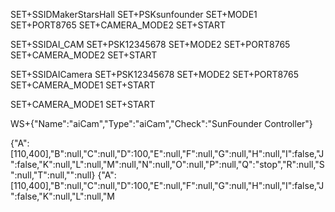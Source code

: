 SET+SSIDMakerStarsHall
SET+PSKsunfounder
SET+MODE1
SET+PORT8765
SET+CAMERA_MODE2
SET+START

SET+SSIDAI_CAM
SET+PSK12345678
SET+MODE2
SET+PORT8765
SET+CAMERA_MODE2
SET+START

SET+SSIDAICamera
SET+PSK12345678
SET+MODE2
SET+PORT8765
SET+CAMERA_MODE1
SET+START

SET+CAMERA_MODE1
SET+START

WS+{"Name":"aiCam","Type":"aiCam","Check":"SunFounder Controller"}

{"A":[110,400],"B":null,"C":null,"D":100,"E":null,"F":null,"G":null,"H":null,"I":false,"J":false,"K":null,"L":null,"M":null,"N":null,"O":null,"P":null,"Q":"stop","R":null,"S":null,"T":null,"":null}
{"A":[110,400],"B":null,"C":null,"D":100,"E":null,"F":null,"G":null,"H":null,"I":false,"J":false,"K":null,"L":null,"M